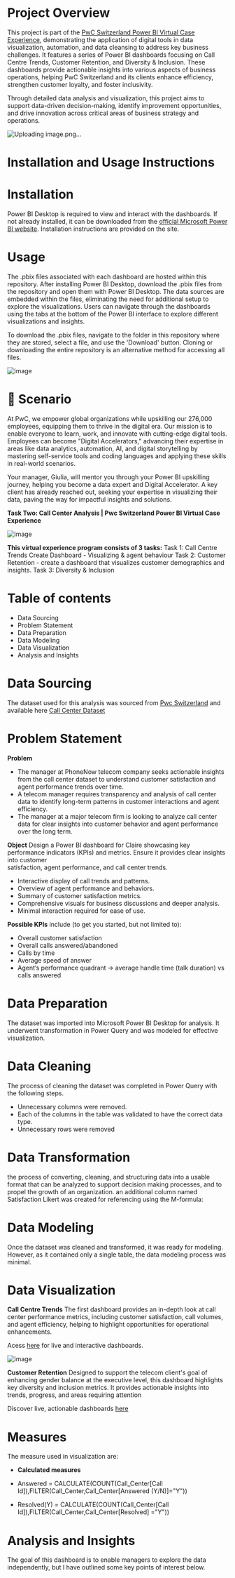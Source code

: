 # Project Overview

This project is part of the [PwC Switzerland Power BI Virtual Case Experience](https://www.theforage.com/simulations/pwc-ch/power-bi-cqxg?ref=W5vwWAjutTpHbEraC), demonstrating the application of digital tools in data visualization, automation, and data cleansing to address key business challenges. It features a series of Power BI dashboards focusing on Call Centre Trends, Customer Retention, and Diversity & Inclusion. These dashboards provide actionable insights into various aspects of business operations, helping PwC Switzerland and its clients enhance efficiency, strengthen customer loyalty, and foster inclusivity.

Through detailed data analysis and visualization, this project aims to support data-driven decision-making, identify improvement opportunities, and drive innovation across critical areas of business strategy and operations.

![Uploading image.png…](https://www.influentialsoftware.com/wp-content/webp-express/webp-images/uploads/2024/09/V1-2-1-900x450.jpg.webp)

# Installation and Usage Instructions

# Installation

Power BI Desktop is required to view and interact with the dashboards. If not already installed, it can be downloaded from the [official Microsoft Power BI website](https://www.microsoft.com/en-us/power-platform/products/power-bi/desktop). Installation instructions are provided on the site.

# Usage

The .pbix files associated with each dashboard are hosted within this repository. After installing Power BI Desktop, download the .pbix files from the repository and open them with Power BI Desktop. The data sources are embedded within the files, eliminating the need for additional setup to explore the visualizations. Users can navigate through the dashboards using the tabs at the bottom of the Power BI interface to explore different visualizations and insights.

To download the .pbix files, navigate to the folder in this repository where they are stored, select a file, and use the 'Download' button. Cloning or downloading the entire repository is an alternative method for accessing all files.

![image](https://github.com/user-attachments/assets/a6a92aa5-265a-4b0d-a574-1c63aae9c968)


# 📌  Scenario

At PwC, we empower global organizations while upskilling our 276,000 employees, equipping them to thrive in the digital era. Our mission is to enable everyone to learn, work, and innovate with cutting-edge digital tools. Employees can become "Digital Accelerators," advancing their expertise in areas like data analytics, automation, AI, and digital storytelling by mastering self-service tools and coding languages and applying these skills in real-world scenarios.


Your manager, Giulia, will mentor you through your Power BI upskilling journey, helping you become a data expert and Digital Accelerator. A key client has already reached out, seeking your expertise in visualizing their data, paving the way for impactful insights and solutions.

**Task Two: Call Center Analysis | Pwc Switzerland Power BI Virtual Case Experience**

![image](https://github.com/user-attachments/assets/180f4374-ea45-41be-905e-a41026775072)

**This virtual experience program consists of 3 tasks:**
Task 1: Call Centre Trends Create Dashboard -  Visualizing  & agent behaviour
Task 2: Customer Retention - create a dashboard that visualizes customer demographics and insights.
Task 3: Diversity & Inclusion 

# Table of contents
* Data Sourcing
* Problem Statement
* Data Preparation
* Data Modeling
* Data Visualization
* Analysis and Insights

# Data Sourcing

The dataset used for this analysis was sourced from [Pwc Switzerland](https://www.theforage.com/simulations/pwc-ch/power-bi-cqxg) and available here [Call Center Dataset]()

# Problem Statement

**Problem**
* The manager at PhoneNow telecom company seeks actionable insights from the call center dataset to understand customer satisfaction and agent performance trends     over time.  
* A telecom manager requires transparency and analysis of call center data to identify long-term patterns in customer interactions and agent efficiency.  
* The manager at a major telecom firm is looking to analyze call center data for clear insights into customer behavior and agent performance over the long term.  

**Object** 
  Design a Power BI dashboard for Claire showcasing key performance indicators (KPIs) and metrics. Ensure it provides clear insights into customer       
  satisfaction, agent performance, and call center trends.
  
- Interactive display of call trends and patterns.  
- Overview of agent performance and behaviors.  
- Summary of customer satisfaction metrics.  
- Comprehensive visuals for business discussions and deeper analysis.  
- Minimal interaction required for ease of use.  

**Possible KPIs** include (to get you started, but not limited to):

* Overall customer satisfaction
* Overall calls answered/abandoned
* Calls by time
* Average speed of answer
* Agent’s performance quadrant -> average handle time (talk duration) vs calls answered

# Data Preparation

The dataset was imported into Microsoft Power BI Desktop for analysis. It underwent transformation in Power Query and was modeled for effective visualization.

# Data Cleaning
  The process of cleaning the dataset was completed in Power Query with the following steps.

* Unnecessary columns were removed.
* Each of the columns in the table was validated to have the correct data type.
* Unnecessary rows were removed

# Data Transformation
  the process of converting, cleaning, and structuring data into a usable format that can be analyzed to support decision making processes, and to propel the growth of an organization.
  an additional column named Satisfaction Likert was created for referencing using the M-formula:
  
# Data Modeling
  Once the dataset was cleaned and transformed, it was ready for modeling. However, as it contained only a single table, the data modeling process was minimal.
  
# Data Visualization

**Call Centre Trends**
  The first dashboard provides an in-depth look at call center performance metrics, including customer satisfaction, call volumes, and agent efficiency, helping     to highlight opportunities for operational enhancements.  
 
  Acess [here](https://github.com/mroyalreddy07/Microsoft-Power-BI-PWC-PowerBI-Virtual-Case-Experience/blob/main/Call_Center.pbix) for live and interactive          dashboards.
  
  ![image](https://github.com/user-attachments/assets/0d01edc3-9f8f-44e1-8c76-0abcd2207e15)

**Customer Retention**
  Designed to support the telecom client's goal of enhancing gender balance at the executive level, this dashboard highlights key diversity and inclusion metrics.   It provides actionable insights into trends, progress, and areas requiring attention
  
  Discover live, actionable dashboards [here]()
  
# Measures
  The measure used in visualization are:
  
 * **Calculated measures**

  * Answered = CALCULATE(COUNT(Call_Center[Call Id]),FILTER(Call_Center,Call_Center[Answered (Y/N)]="Y"))
  * Resolved(Y) = CALCULATE(COUNT(Call_Center[Call Id]),FILTER(Call_Center,Call_Center[Resolved] ="Y"))

# Analysis and Insights
  The goal of this dashboard is to enable managers to explore the data independently, but I have outlined some key points of interest below.

  



